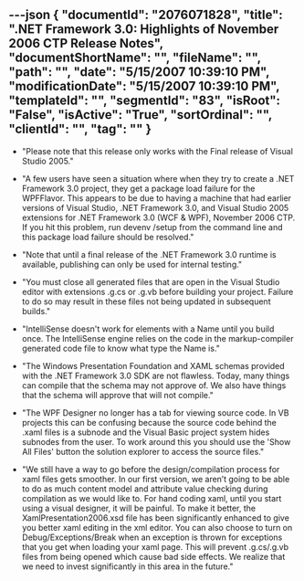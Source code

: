 ---json
{
  "documentId": "2076071828",
  "title": ".NET Framework 3.0: Highlights of November 2006 CTP Release Notes",
  "documentShortName": "",
  "fileName": "",
  "path": "",
  "date": "5/15/2007 10:39:10 PM",
  "modificationDate": "5/15/2007 10:39:10 PM",
  "templateId": "",
  "segmentId": "83",
  "isRoot": "False",
  "isActive": "True",
  "sortOrdinal": "",
  "clientId": "",
  "tag": ""
}
---

* &quot;Please note that this release only works with the Final release of Visual Studio 2005.&quot;

* &quot;A few users have seen a situation where when they try to create a .NET Framework 3.0 project, they get a package load failure for the WPFFlavor.  This appears to be due to having a machine that had earlier versions of Visual Studio, .NET Framework 3.0, and Visual Studio 2005 extensions for .NET Framework 3.0 (WCF & WPF), November 2006 CTP.  If you hit this problem, run devenv /setup from the command line and this package load failure should be resolved.&quot;

* &quot;Note that until a final release of the .NET Framework 3.0 runtime is available, publishing can only be used for internal testing.&quot;

* &quot;You must close all generated files that are open in the Visual Studio editor with extensions .g.cs or .g.vb before building your project.  Failure to do so may result in these files not being updated in subsequent builds.&quot;

* &quot;IntelliSense doesn't work for elements with a Name until you build once. The IntelliSense engine relies on the code in the markup-compiler generated code file to know what type the Name is.&quot;

* &quot;The Windows Presentation Foundation and XAML schemas provided with the .NET Framework 3.0 SDK are not flawless. Today, many things can compile that the schema may not approve of. We also have things that the schema will approve that will not compile.&quot;

* &quot;The WPF Designer no longer has a tab for viewing source code. In VB projects this can be confusing because the source code behind the .xaml files is a subnode and the Visual Basic project system hides subnodes from the user. To work around this you should use the 'Show All Files' button the solution explorer to access the source files.&quot;

* &quot;We still have a way to go before the design/compilation process for xaml files gets smoother. In our first version, we aren’t going to be able to do as much content model and attribute value checking during compilation as we would like to. For hand coding xaml, until you start using a visual designer, it will be painful. To make it better, the XamlPresentation2006.xsd file has been significantly enhanced to give you better xaml editing in the xml editor. You can also choose to turn on Debug/Exceptions/Break when an exception is thrown for exceptions that you get when loading your xaml page. This will prevent .g.cs/.g.vb files from being opened which cause bad side effects. We realize that we need to invest significantly in this area in the future.&quot;
